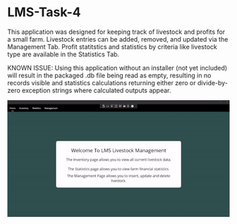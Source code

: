 # LMS-Task-4

This application was designed for keeping track of livestock and profits for a small farm.
Livestock entries can be added, removed, and updated via the Management Tab.
Profit statitstics and statistics by criteria like livestock type are available in the Statistics Tab.

KNOWN ISSUE: Using this application without an installer (not yet included) will result in the packaged .db file
             being read as empty, resulting in no records visible and statistics calculations returning either zero
             or divide-by-zero exception strings where calculated outputs appear.

![](https://github.com/OverlordSock/LMS-Application/blob/master/lmsapplication.gif)
